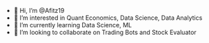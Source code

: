 - 👋 Hi, I’m @Afitz19
- 👀 I’m interested in Quant Economics, Data Science, Data Analytics 
- 🌱 I’m currently learning Data Science, ML 
- 💞️ I’m looking to collaborate on Trading Bots and Stock Evaluator 


<!---
Afitz19/Afitz19 is a ✨ special ✨ repository because its `README.md` (this file) appears on your GitHub profile.
You can click the Preview link to take a look at your changes.
--->
